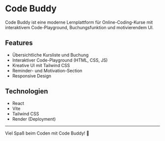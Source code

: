 # Code Buddy

Code Buddy ist eine moderne Lernplattform für Online-Coding-Kurse mit interaktivem Code-Playground, Buchungsfunktion und motivierendem UI.

## Features

- Übersichtliche Kursliste und Buchung
- Interaktiver Code-Playground (HTML, CSS, JS)
- Kreative UI mit Tailwind CSS
- Reminder- und Motivation-Section
- Responsive Design

## Technologien

- React
- Vite
- Tailwind CSS
- Render (Deployment)

---

Viel Spaß beim Coden mit Code Buddy! 🚀

